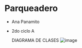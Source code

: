 # Parqueadero

- Ana Panamito
- 2do ciclo A

  DIAGRAMA DE CLASES
  ![image](https://github.com/user-attachments/assets/d74271fe-c722-483b-a2bf-1f1b38ade1f8) 

  
